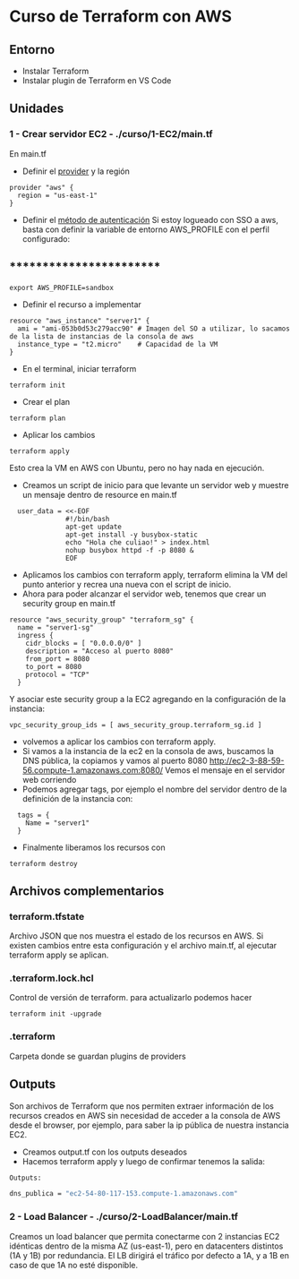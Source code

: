# Curso de Terraform con AWS

## Entorno
- Instalar Terraform
- Instalar plugin de Terraform en VS Code

## Unidades
### 1 - Crear servidor EC2 - ./curso/1-EC2/main.tf
En main.tf
- Definir el [provider](https://registry.terraform.io/providers/hashicorp/aws/latest/docs) y la región
```
provider "aws" {
  region = "us-east-1"
}
```
- Definir el [método de autenticación](hhttps://registry.terraform.io/providers/hashicorp/aws/latest/docs#authentication-and-configuration)
Si estoy logueado con SSO a aws, basta con definir la variable de entorno AWS_PROFILE con el perfil configurado:
## ***********************
```
export AWS_PROFILE=sandbox
```
- Definir el recurso a implementar
```
resource "aws_instance" "server1" {
  ami = "ami-053b0d53c279acc90" # Imagen del SO a utilizar, lo sacamos de la lista de instancias de la consola de aws
  instance_type = "t2.micro"    # Capacidad de la VM
}
```
- En el terminal, iniciar terraform 
```
terraform init
``` 
- Crear el plan
```
terraform plan
```
- Aplicar los cambios
```
terraform apply
```
Esto crea la VM en AWS con Ubuntu, pero no hay nada en ejecución.
- Creamos un script de inicio para que levante un servidor web y muestre un mensaje dentro de resource en main.tf
```
  user_data = <<-EOF
              #!/bin/bash
              apt-get update
              apt-get install -y busybox-static
              echo "Hola che culiao!" > index.html
              nohup busybox httpd -f -p 8080 &
              EOF
```
- Aplicamos los cambios con terraform apply, terraform elimina la VM del punto anterior y recrea una nueva con el script de inicio.
- Ahora para poder alcanzar el servidor web, tenemos que crear un security group en main.tf
```
resource "aws_security_group" "terraform_sg" {
  name = "server1-sg"
  ingress {
    cidr_blocks = [ "0.0.0.0/0" ]
    description = "Acceso al puerto 8080"
    from_port = 8080
    to_port = 8080
    protocol = "TCP"
  }
```
Y asociar este security group a la EC2 agregando en la configuración de la instancia:
```
vpc_security_group_ids = [ aws_security_group.terraform_sg.id ]
```
- volvemos a aplicar los cambios con terraform apply.
- Si vamos a la instancia de la ec2 en la consola de aws, buscamos la DNS pública, la copiamos y vamos al puerto 8080
http://ec2-3-88-59-56.compute-1.amazonaws.com:8080/
Vemos el mensaje en el servidor web corriendo
- Podemos agregar tags, por ejemplo el nombre del servidor dentro de la definición de la instancia con:
```
  tags = {
    Name = "server1"
  }
```
- Finalmente liberamos los recursos con
```
terraform destroy
```

## Archivos complementarios 
### terraform.tfstate
Archivo JSON que nos muestra el estado de los recursos en AWS.
Si existen cambios entre esta configuración y el archivo main.tf, al ejecutar terraform apply se aplican.
### .terraform.lock.hcl
Control de versión de terraform. para actualizarlo podemos hacer
```
terraform init -upgrade
```
### .terraform
Carpeta donde se guardan plugins de providers

## Outputs
Son archivos de Terraform que nos permiten extraer información de los recursos creados en AWS sin necesidad de acceder a la consola de AWS desde el browser, por ejemplo, para saber la ip pública de nuestra instancia EC2.
- Creamos output.tf con los outputs deseados
- Hacemos terraform apply y luego de confirmar tenemos la salida:
```bash
Outputs:

dns_publica = "ec2-54-80-117-153.compute-1.amazonaws.com"
```

### 2 - Load Balancer - ./curso/2-LoadBalancer/main.tf
Creamos un load balancer que permita conectarme con 2 instancias EC2 idénticas dentro de la misma AZ (us-east-1), pero en datacenters distintos (1A y 1B) por redundancia. El LB dirigirá el tráfico por defecto a 1A, y a 1B en caso de que 1A no esté disponible.
